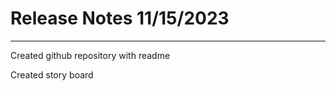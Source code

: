 # Release Notes 11/15/2023
-----------------------------
Created github repository with readme

Created story board
